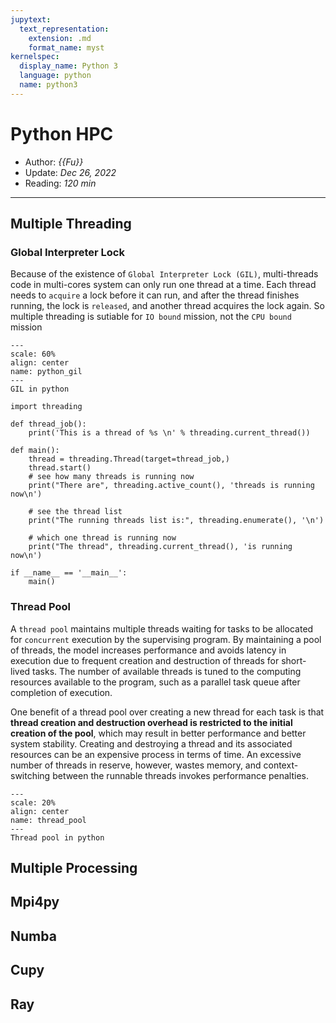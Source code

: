```yaml
---
jupytext:
  text_representation:
    extension: .md
    format_name: myst
kernelspec:
  display_name: Python 3
  language: python
  name: python3
---
```


# Python HPC

- Author: *{{Fu}}*
- Update: *Dec 26, 2022*
- Reading: *120 min*

---


## Multiple Threading



### Global Interpreter Lock

Because of the existence of `Global Interpreter Lock (GIL)`, multi-threads code in multi-cores system can only run one thread at a time. Each thread needs to `acquire` a lock before it can run, and after the thread finishes running, the lock is `released`, and another thread acquires the lock again. So multiple threading is sutiable for `IO bound` mission, not the `CPU bound` mission

```{figure} ./files/python_gil.webp
---
scale: 60%
align: center
name: python_gil
---
GIL in python
```



<!-- :tags: [hide-input] -->


```{code-cell} ipython3
import threading

def thread_job():
    print('This is a thread of %s \n' % threading.current_thread())

def main():
    thread = threading.Thread(target=thread_job,)
    thread.start()
    # see how many threads is running now
    print("There are", threading.active_count(), 'threads is running now\n') 

    # see the thread list
    print("The running threads list is:", threading.enumerate(), '\n') 

    # which one thread is running now
    print("The thread", threading.current_thread(), 'is running now\n') 

if __name__ == '__main__':
    main()

```

### Thread Pool

A `thread pool` maintains multiple threads waiting for tasks to be allocated for `concurrent` execution by the supervising program. By maintaining a pool of threads, the model increases performance and avoids latency in execution due to frequent creation and destruction of threads for short-lived tasks. The number of available threads is tuned to the computing resources available to the program, such as a parallel task queue after completion of execution.


One benefit of a thread pool over creating a new thread for each task is that **thread creation and destruction overhead is restricted to the initial creation of the pool**, which may result in better performance and better system stability. Creating and destroying a thread and its associated resources can be an expensive process in terms of time. An excessive number of threads in reserve, however, wastes memory, and context-switching between the runnable threads invokes performance penalties.

```{figure} ./files/thread_pool.png
---
scale: 20%
align: center
name: thread_pool
---
Thread pool in python
```




## Multiple Processing



## Mpi4py 




## Numba 


## Cupy 



## Ray







